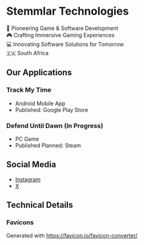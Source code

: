# Stemmlar Technologies
🚀 Pioneering Game & Software Development <br/>
🎮 Crafting Immersive Gaming Experiences <br/>
💻 Innovating Software Solutions for Tomorrow <br/>
🇿🇦 South Africa <br/>

## Our Applications

### Track My Time
- Android Mobile App
- Published: Google Play Store

### Defend Until Dawn (In Progress)
- PC Game
- Published Planned: Steam

## Social Media

- [Instagram](https://www.instagram.com/stemmlar_tech/)
- [X](https://x.com/stemmlar_tech)

## Technical Details

### Favicons
Generated with https://favicon.io/favicon-converter/
